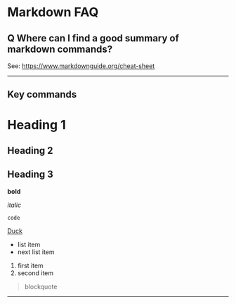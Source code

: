 # Markdown FAQ

## Q Where can I find a good summary of markdown commands?

See: https://www.markdownguide.org/cheat-sheet

---
## Key commands

# Heading 1
## Heading 2
## Heading 3

**bold**

*italic*

`code`

[Duck](https://duckduckgo.com)

- list item
- next list item

1. first item
2. second item

> blockquote

---
